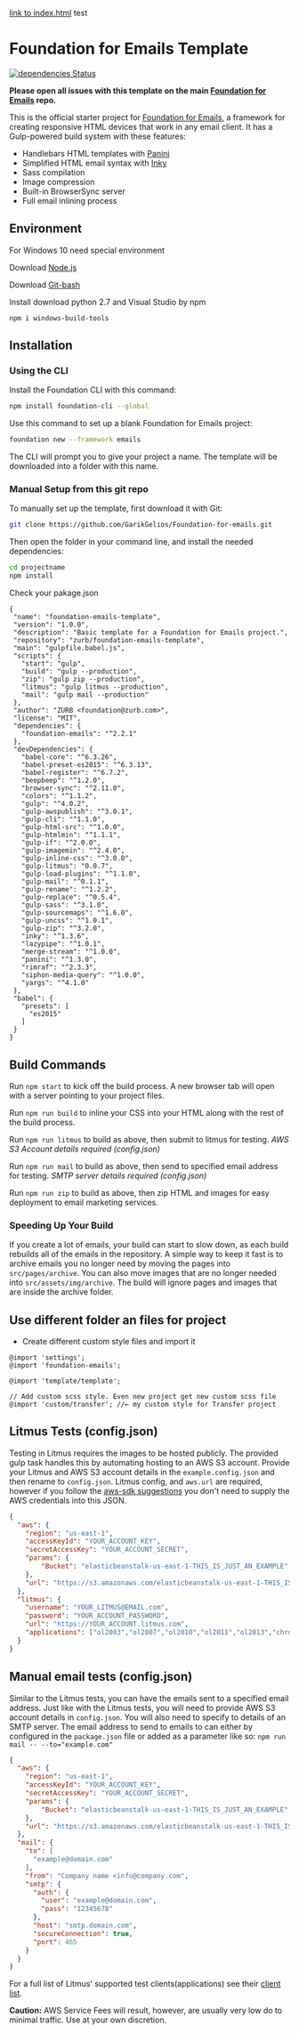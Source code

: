 [link to index.html](dist\index.html)
test
# Foundation for Emails Template

[![dependencies Status](https://david-dm.org/zurb/foundation-emails-template/status.svg)](https://david-dm.org/zurb/foundation-emails-template)

**Please open all issues with this template on the main [Foundation for Emails](http://github.com/zurb/foundation-emails/issues) repo.**

This is the official starter project for [Foundation for Emails](http://foundation.zurb.com/emails), a framework for creating responsive HTML devices that work in any email client. It has a Gulp-powered build system with these features:

- Handlebars HTML templates with [Panini](http://github.com/zurb/panini)
- Simplified HTML email syntax with [Inky](http://github.com/zurb/inky)
- Sass compilation
- Image compression
- Built-in BrowserSync server
- Full email inlining process

## Environment

For Windows 10 need special environment

Download [Node.js](https://nodejs.org/en/) 

Download [Git-bash](https://git-scm.com/download/win) 

Install download python 2.7 and Visual Studio by npm

```
npm i windows-build-tools
```

## Installation

### Using the CLI

Install the Foundation CLI with this command:

```bash
npm install foundation-cli --global
```

Use this command to set up a blank Foundation for Emails project:

```bash
foundation new --framework emails
```

The CLI will prompt you to give your project a name. The template will be downloaded into a folder with this name.

### Manual Setup from this git repo

To manually set up the template, first download it with Git:

```bash
git clone https://github.com/GarikGelios/Foundation-for-emails.git
```

Then open the folder in your command line, and install the needed dependencies:

```bash
cd projectname
npm install
```

Check your pakage.json

 ```
 {
  "name": "foundation-emails-template",
  "version": "1.0.0",
  "description": "Basic template for a Foundation for Emails project.",
  "repository": "zurb/foundation-emails-template",
  "main": "gulpfile.babel.js",
  "scripts": {
    "start": "gulp",
    "build": "gulp --production",
    "zip": "gulp zip --production",
    "litmus": "gulp litmus --production",
    "mail": "gulp mail --production"
  },
  "author": "ZURB <foundation@zurb.com>",
  "license": "MIT",
  "dependencies": {
    "foundation-emails": "^2.2.1"
  },
  "devDependencies": {
    "babel-core": "^6.3.26",
    "babel-preset-es2015": "^6.3.13",
    "babel-register": "^6.7.2",
    "beepbeep": "^1.2.0",
    "browser-sync": "^2.11.0",
    "colors": "^1.1.2",
    "gulp": "^4.0.2",
    "gulp-awspublish": "^3.0.1",
    "gulp-cli": "^1.1.0",
    "gulp-html-src": "^1.0.0",
    "gulp-htmlmin": "^1.1.1",
    "gulp-if": "^2.0.0",
    "gulp-imagemin": "^2.4.0",
    "gulp-inline-css": "^3.0.0",
    "gulp-litmus": "0.0.7",
    "gulp-load-plugins": "^1.1.0",
    "gulp-mail": "^0.1.1",
    "gulp-rename": "^1.2.2",
    "gulp-replace": "^0.5.4",
    "gulp-sass": "^3.1.0",
    "gulp-sourcemaps": "^1.6.0",
    "gulp-uncss": "^1.0.1",
    "gulp-zip": "^3.2.0",
    "inky": "^1.3.6",
    "lazypipe": "^1.0.1",
    "merge-stream": "^1.0.0",
    "panini": "^1.3.0",
    "rimraf": "^2.3.3",
    "siphon-media-query": "^1.0.0",
    "yargs": "^4.1.0"
  },
  "babel": {
    "presets": [
      "es2015"
    ]
  }
}
 ```

## Build Commands

Run `npm start` to kick off the build process. A new browser tab will open with a server pointing to your project files.

Run `npm run build` to inline your CSS into your HTML along with the rest of the build process.

Run `npm run litmus` to build as above, then submit to litmus for testing. *AWS S3 Account details required (config.json)*

Run `npm run mail` to build as above, then send to specified email address for testing. *SMTP server details required (config.json)*

Run `npm run zip` to build as above, then zip HTML and images for easy deployment to email marketing services. 

### Speeding Up Your Build

If you create a lot of emails, your build can start to slow down, as each build rebuilds all of the emails in the
repository. A simple way to keep it fast is to archive emails you no longer need by moving the pages into `src/pages/archive`.
You can also move images that are no longer needed into `src/assets/img/archive`. The build will ignore pages and images that
are inside the archive folder.

## Use different folder an files for project

+ Create different custom style files and import it
```
@import 'settings';
@import 'foundation-emails';

@import 'template/template';

// Add custom scss style. Even new project get new custom scss file
@import 'custom/transfer'; //← my custom style for Transfer project
```

## Litmus Tests (config.json)

Testing in Litmus requires the images to be hosted publicly. The provided gulp task handles this by automating hosting to an AWS S3 account. Provide your Litmus and AWS S3 account details in the `example.config.json` and then rename to `config.json`. Litmus config, and `aws.url` are required, however if you follow the [aws-sdk suggestions](http://docs.aws.amazon.com/AWSJavaScriptSDK/guide/node-configuring.html) you don't need to supply the AWS credentials into this JSON.

```json
{
  "aws": {
    "region": "us-east-1",
    "accessKeyId": "YOUR_ACCOUNT_KEY",
    "secretAccessKey": "YOUR_ACCOUNT_SECRET",
    "params": {
        "Bucket": "elasticbeanstalk-us-east-1-THIS_IS_JUST_AN_EXAMPLE"
    },
    "url": "https://s3.amazonaws.com/elasticbeanstalk-us-east-1-THIS_IS_JUST_AN_EXAMPLE"
  },
  "litmus": {
    "username": "YOUR_LITMUS@EMAIL.com",
    "password": "YOUR_ACCOUNT_PASSWORD",
    "url": "https://YOUR_ACCOUNT.litmus.com",
    "applications": ["ol2003","ol2007","ol2010","ol2011","ol2013","chromegmailnew","chromeyahoo","appmail9","iphone5s","ipad","android4","androidgmailapp"]
  }
}
```

## Manual email tests (config.json)

Similar to the Litmus tests, you can have the emails sent to a specified email address. Just like with the Litmus tests, you will need to provide AWS S3 account details in `config.json`. You will also need to specify to details of an SMTP server. The email address to send to emails to can either by configured in the `package.json` file or added as a parameter like so: `npm run mail -- --to="example.com"`

```json
{
  "aws": {
    "region": "us-east-1",
    "accessKeyId": "YOUR_ACCOUNT_KEY",
    "secretAccessKey": "YOUR_ACCOUNT_SECRET",
    "params": {
        "Bucket": "elasticbeanstalk-us-east-1-THIS_IS_JUST_AN_EXAMPLE"
    },
    "url": "https://s3.amazonaws.com/elasticbeanstalk-us-east-1-THIS_IS_JUST_AN_EXAMPLE"
  },
  "mail": {
    "to": [
      "example@domain.com"
    ],
    "from": "Company name <info@company.com",
    "smtp": {
      "auth": {
        "user": "example@domain.com",
        "pass": "12345678"
      },
      "host": "smtp.domain.com",
      "secureConnection": true,
      "port": 465
    }
  }
}
```

For a full list of Litmus' supported test clients(applications) see their [client list](https://litmus.com/emails/clients.xml).

**Caution:** AWS Service Fees will result, however, are usually very low do to minimal traffic. Use at your own discretion.

